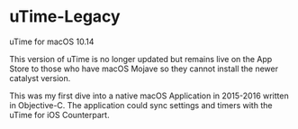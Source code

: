 # uTime-Legacy
uTime for macOS 10.14

This version of uTime is no longer updated but remains live on the App Store to those who have macOS Mojave so they cannot install the newer catalyst version.

This was my first dive into a native macOS Application in 2015-2016 written in Objective-C. The application could sync settings and timers with the uTime for iOS Counterpart.

